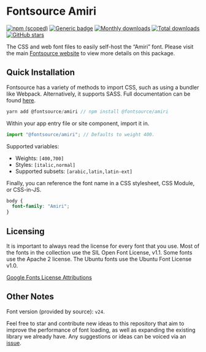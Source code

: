 # Fontsource Amiri

[![npm (scoped)](https://img.shields.io/npm/v/@fontsource/amiri?color=brightgreen)](https://www.npmjs.com/package/@fontsource/amiri) [![Generic badge](https://img.shields.io/badge/fontsource-passing-brightgreen)](https://github.com/fontsource/fontsource) [![Monthly downloads](https://badgen.net/npm/dm/@fontsource/amiri)](https://github.com/fontsource/fontsource) [![Total downloads](https://badgen.net/npm/dt/@fontsource/amiri)](https://github.com/fontsource/fontsource) [![GitHub stars](https://img.shields.io/github/stars/fontsource/fontsource.svg?style=social&label=Star)](https://github.com/fontsource/fontsource/stargazers)

The CSS and web font files to easily self-host the “Amiri” font. Please visit the main [Fontsource website](https://fontsource.org/fonts/amiri) to view more details on this package.

## Quick Installation

Fontsource has a variety of methods to import CSS, such as using a bundler like Webpack. Alternatively, it supports SASS. Full documentation can be found [here](https://fontsource.org/docs/introduction).

```javascript
yarn add @fontsource/amiri // npm install @fontsource/amiri
```

Within your app entry file or site component, import it in.

```javascript
import "@fontsource/amiri"; // Defaults to weight 400.
```

Supported variables:

- Weights: `[400,700]`
- Styles: `[italic,normal]`
- Supported subsets: `[arabic,latin,latin-ext]`

Finally, you can reference the font name in a CSS stylesheet, CSS Module, or CSS-in-JS.

```css
body {
  font-family: "Amiri";
}
```

## Licensing

It is important to always read the license for every font that you use.
Most of the fonts in the collection use the SIL Open Font License, v1.1. Some fonts use the Apache 2 license. The Ubuntu fonts use the Ubuntu Font License v1.0.

[Google Fonts License Attributions](https://fonts.google.com/attribution)

## Other Notes

Font version (provided by source): `v24`.

Feel free to star and contribute new ideas to this repository that aim to improve the performance of font loading, as well as expanding the existing library we already have. Any suggestions or ideas can be voiced via an [issue](https://github.com/fontsource/fontsource/issues).
